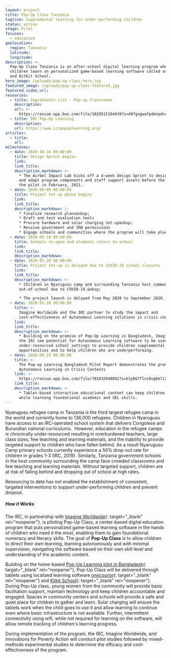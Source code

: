 ```yaml
---
layout: project
title: Pop-Up Class Tanzania
tagline: Supplemental learning for under-performing children
status: active
stage: Pilot
focuses:
  - education
geolocation:
  region: Tanzania
  latitude:
  longitude:
description: >-
  Pop-Up Class Tanzania is an after-school digital learning program where
  children learn on personalized game-based learning software called onecourse
  and Kitkit School.
hero_image: /uploads/pop-up-class-hero.jpg
featured_image: /uploads/pop-up-class-featured.jpg
featured_video_url:
resources:
  - title: Ingredients List - Pop-up Classrooms
    description:
    url: >-
      https://rescue.app.box.com/file/1028515104439?s=d97gxgwafpdmnpdnrl37dh5wp5leo2bo
  - title: IRC Pop-Up Learning
    description:
    url: https://www.ircpopuplearning.org/
articles:
  - title:
    url:
milestones:
  - date: 2020-10-16 00:00:00
    title: Design Sprint begins
    link:
    link_title:
    description_markdown: >-
      * The Airbel Impact Lab kicks off a 4-week Design Sprint to design, test,
      and adapt program components and staff support assets before the launch of
      the pilot in February, 2021.
  - date: 2020-09-09 00:00:00
    title: Project Set-up phase begins
    link:
    link_title:
    description_markdown: |-
      * Finalize research plans&nbsp;
      * Draft and test evaluation tools
      * Procure hardware and solar charging set-up&nbsp;
      * Receive government and IRB permissions
      * Engage schools and communities where the program will take place
  - date: 2020-06-18 00:00:00
    title: Schools re-open and students return to school
    link:
    link_title:
    description_markdown:
  - date: 2020-05-20 00:00:00
    title: Project set-up is delayed due to COVID-19 school closures
    link:
    link_title:
    description_markdown: >-
      * Children in Nyarugusu camp and surrounding Tanzania host communities are
      out-of-school due to COVID-19.&nbsp;

      * The project launch is delayed from May 2020 to September 2020.
  - date: 2020-05-20 00:00:00
    title: >-
      Imagine Worldwide and the IRC partner to study the impact and
      cost-effectiveness of Autonomous Learning solutions in crisis contexts
    link:
    link_title:
    description_markdown: >-
      * Building on the promise of Pop-Up Learning in Bangladesh, Imagine and
      the IRC see potential for Autonomous Learning software to be used in
      under-resourced school settings to provide children supplemental learning
      opportunities and to help children who are underperforming.
  - date: 2020-04-23 00:00:00
    title: >-
      The Pop-up Learning Bangladesh Pilot Report demonstrates the promise of
      Autonomous Learning in Crisis Contexts
    link: >-
      https://rescue.app.box.com/file/701632948042?s=ktp667flns0vg6e7i27hn0pzwlt8ngoe
    link_title:
    description_markdown: >-
      * Tablet-based interactive educational content can keep children engaged
      while learning foundational academic and SEL skills.
---
```

Nyarugusu refugee camp in Tanzania is the third largest refugee camp in the world and currently home to 136,000 refugees. Children in Nyarugusu have access to an IRC-operated school system that delivers Congolese and Burundian national curriculums.&nbsp; However, education in the refugee camps is chronically under-resourced resulting in overburdened teachers, large class sizes, few teaching and learning materials, and the inability to provide targeted support to children who have fallen behind. As a result Nyarugusu Camp primary schools currently experience a 50% drop-out rate for children in grades 1-3 (IRC, 2019). Similarly, Tanzania government schools in the host community surrounding the camp face crowded classrooms and few teaching and learning materials. Without targeted support, children are at risk of falling behind and dropping out of school at high rates.&nbsp;

Resourcing to date has not enabled the establishment of consistent, targeted interventions to support under-performing children and prevent dropout.&nbsp;&nbsp;

##### How it Works

The IRC, in partnership with [Imagine Worldwide](https://www.imagineworldwide.org/){: target="_blank" rel="noopener"}, is piloting Pop-Up Class, a center-based digital education program that puts personalized game-based learning software in the hands of children who need it the most, enabling them to gain foundational numeracy and literacy skills. The goal of **Pop-Up Class** is to allow children to direct their own learning, learning autonomously and with minimal supervision, navigating the software based on their own skill level and understanding of the academic content.&nbsp;

Building on the home-based [Pop-Up Learning pilot in Bangladesh](https://airbel.rescue.org/projects/pop-up-learning/){: target="_blank" rel="noopener"}, Pop-Up Class will be delivered through tablets using localized learning software [*onecourse*](https://onebillion.org/onecourse/app/){: target="_blank" rel="noopener"} and [Kitkit School](http://kitkitschool.com/){: target="_blank" rel="noopener"}. During Pop-Up class, young women from the community will provide basic facilitation support, maintain technology and keep children accountable and engaged. Spaces in community centers and schools will provide a safe and quiet place for children to gather and learn. Solar charging will ensure the tablets work when the child goes to use it and allow learning to continue even where basic infrastructure is not available. Further, intermittent connectivity using wifi, while not required for learning on the software, will allow remote tracking of children's learning progress.&nbsp;

During implementation of the program, the IRC, Imagine Worldwide, and Innovations for Poverty Action will conduct pilot studies followed by mixed-methods experimental studies to determine the efficacy and cost-effectiveness of the program.